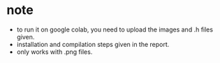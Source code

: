 
# note
- to run it on google colab, you need to upload the images and .h files given.
- installation and compilation steps given in the report.
- only works with .png files.